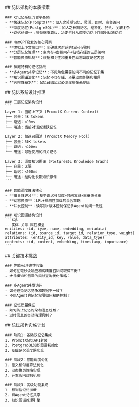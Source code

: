 <thought>
  <exploration>
    ## 记忆架构的本质探索
    
    ### 双记忆系统的哲学基础
    - **快速记忆(PromptX)**：如人之短期记忆，灵活、即时、高频访问
    - **深度记忆(PostgreSQL)**：如人之长期记忆，结构化、持久、关联复杂
    - **记忆桥梁**：智能调度算法，决定何时从深度记忆中召回到快速记忆
    
    ### MemGPT启发的核心洞察
    - **虚拟上下文窗口**：突破单次对话的token限制
    - **分层记忆管理**：主内存+虚拟内存+归档存储的三层架构
    - **智能换页机制**：根据相关性和重要性动态调度记忆内容
    
    ### 神庭特有的记忆挑战
    - **多Agent共享记忆**：不同角色需要访问不同的记忆子集
    - **知识图谱演化**：记忆不仅存储，还要动态关联和推理
    - **实时性要求**：记忆召回延迟必须控制在毫秒级
  </exploration>
  
  <reasoning>
    ## 记忆系统设计推理
    
    ### 三层记忆架构设计
    ```
    Layer 1: 当前上下文 (PromptX Current Context)
    ├── 容量：4K tokens
    ├── 延迟：<10ms
    └── 用途：当前对话的活跃记忆
    
    Layer 2: 快速召回池 (PromptX Memory Pool)
    ├── 容量：50K tokens 
    ├── 延迟：<100ms
    └── 用途：最近使用的相关记忆
    
    Layer 3: 深度知识图谱 (PostgreSQL Knowledge Graph)
    ├── 容量：无限
    ├── 延迟：<500ms
    └── 用途：结构化长期知识存储
    ```
    
    ### 智能调度算法核心
    - **相关性评分**：基于语义相似度+时间衰减+重要性权重
    - **动态换页**：LRU+预测性加载的混合策略
    - **并发控制**：读写锁+版本控制保证多Agent访问一致性
    
    ### 知识图谱结构设计
    ```sql
    -- 实体-关系-属性模型
    entities: (id, type, name, embedding, metadata)
    relations: (id, source_id, target_id, relation_type, weight)
    attributes: (entity_id, key, value, data_type)
    contexts: (id, content, embedding, timestamp, importance)
    ```
  </reasoning>
  
  <challenge>
    ## 关键技术挑战
    
    ### 性能vs准确性权衡
    - 如何在毫秒级响应和高精度召回间取得平衡？
    - 大规模知识图谱的实时查询优化策略？
    
    ### 多Agent并发访问
    - 如何避免记忆竞争和数据不一致？
    - 不同Agent的记忆权限如何精确控制？
    
    ### 记忆质量保证
    - 如何防止记忆污染和信息过载？
    - 过时信息的自动清理机制？
  </challenge>
  
  <plan>
    ## 记忆架构实施计划
    
    ### 阶段1：基础双记忆集成
    1. PromptX记忆API封装
    2. PostgreSQL知识图谱初始化
    3. 基础记忆调度器实现
    
    ### 阶段2：智能调度优化
    1. 语义相似度算法优化
    2. 动态换页策略实现
    3. 并发访问控制机制
    
    ### 阶段3：高级功能集成
    1. 预测性记忆加载
    2. 跨Agent记忆共享
    3. 知识图谱推理引擎
  </plan>
</thought>